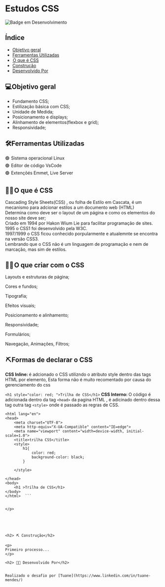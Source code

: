 
# Estudos CSS

![Badge em Desenvolvimento](http://img.shields.io/static/v1?label=STATUS&message=EM%20DESENVOLVIMENTO&color=GREEN&style=for-the-badge)



<h2>Índice</h2>

* [Objetivo geral](#descrição-do-projeto)
* [Ferramentas Utilizadas](#ferramentas-utilizadas)
* [ O que é CSS](#)
* [Construção](#cosntrucao)
* [Desenvolvido Por](#desenvolvido-por)


<h2>💻Objetivo geral </h2>

<p>

* Fundamento CSS;
* Estilização básica com CSS;
* Unidade de Medida; 
* Posicionamento e displays; 
* Alinhamento de elementos(flexbox e grid);
* Responsividade;

</p>

<h2>🛠️Ferramentas Utilizadas</h2>

<p>

🟢  Sistema operacional Linux <br>
🟢  Editor de código VsCode<br>
🟢  Extençõés Emmet, Live Server
</p>


<h2>👩‍🎓 O que é CSS</h2>

<p>
Cascading Style Sheets(CSS) , ou folha de Estilo em Cascata, é um mecanismo para adcionar estilos a um documento  web (HTML)
<br>
Determina como deve ser o layout de um página e como os elementos do nosso site deve ser;
<br>
Criado em 1994  por Hakon Wium Lie para facilitar programação de sites.
<br> 
1995 o CSS1 foi desenvolvido pela W3C.
<br>
1997/1999 o CSS ficou conhecido porpularmente e atualemnte se encontra na versão CSS3.
<br>
Lembrando que o CSS não é um linguagem de programação e nem de marcação, mas sim de estilos. 
</p>

<h2>👩‍🎓 O que criar com o CSS</h2>
<p>
Layouts e estruturas de página;

Cores e fundos;

Tipografia;

Efeitos visuais;

Posicionamento e alinhamento;

Responsividade;

Formulários;

Navegação, Animações, Filtros;

</p>

<h2> ⛏️ Formas de declarar o CSS</h2>

<p>
<strong>CSS Inline: </strong> é adcionado o CSS utilizndo o atributo style dentro das tags HTML por elemento, Esta forma não é muito recomentado por causa do gerenciamento do css</p>

```<h1 style="color: red; ">Trilha de CSS</h1>```
<strong>CSS Interno: </strong> O código é adicionada dentro da tag `<head>` da pagina HTML , é adicinado dentro dessa tag outra tag `<style>` onde é passado as regras de CSS. 

```   <!DOCTYPE html>
<html lang="en">
<head>
    <meta charset="UTF-8">
    <meta http-equiv="X-UA-Compatible" content="IE=edge">
    <meta name="viewport" content="width=device-width, initial-scale=1.0">
    <title>trilha CSS</title>
    <style>
        h1{
            color: red;
            background-color: black;
        }

    </style>

</head>
<body>
    <h1 >Trilha de CSS</h1>
</body>
</html>  ```


</p>





<h2> ⛏️ Construção</h2>

<p>
Primeiro processo...
</p>

<h2> 👩‍💻 Desenvolvido Por</h2>


Realizado o desafio por [Tuane](https://www.linkedin.com/in/tuane-mendes/)
